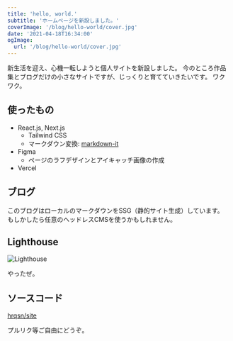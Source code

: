 ```yaml
---
title: 'hello, world.'
subtitle: 'ホームページを新設しました。'
coverImage: '/blog/hello-world/cover.jpg'
date: '2021-04-18T16:34:00'
ogImage:
  url: '/blog/hello-world/cover.jpg'
---
```


新生活を迎え、心機一転しようと個人サイトを新設しました。
今のところ作品集とブログだけの小さなサイトですが、じっくりと育てていきたいです。
ワクワク。

## 使ったもの

- React.js, Next.js
  - Tailwind CSS
  - マークダウン変換: [markdown-it](https://github.com/markdown-it/markdown-it/)
- Figma
  - ページのラフデザインとアイキャッチ画像の作成
- Vercel

## ブログ

このブログはローカルのマークダウンをSSG（静的サイト生成）しています。
もしかしたら任意のヘッドレスCMSを使うかもしれません。

## Lighthouse

![Lighthouse](/blog/hello-world/1.png)

やったぜ。

## ソースコード

[hrqsn/site](https://github.com/hrqsn/site/)

プルリク等ご自由にどうぞ。